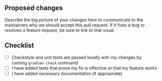 ## Proposed changes
Describe the big picture of your changes here to communicate to the maintainers why we should accept this pull request.
If it fixes a bug or resolves a feature request, be sure to link to that issue.

## Checklist
- [ ] Checkstyle and unit tests are passed locally with my changes by running `gradlew check` command
- [ ] I have added tests that prove my fix is effective or that my feature works
- [ ] I have added necessary documentation (if appropriate)

